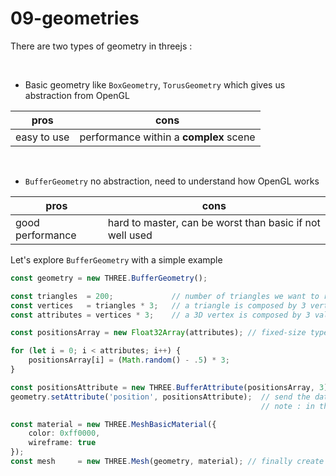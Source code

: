 # 09-geometries

There are two types of geometry in threejs :

<br>

- Basic geometry like `BoxGeometry`, `TorusGeometry` which gives us abstraction from OpenGL

|     pros    |                   cons                 |
| ----------- | -------------------------------------- |
| easy to use | performance within a **complex** scene |

<br>

- `BufferGeometry` no abstraction, need to understand how OpenGL works

|       pros       |                          cons                            |
| ---------------- | -------------------------------------------------------- |
| good performance | hard to master, can be worst than basic if not well used |

Let's explore `BufferGeometry` with a simple example

```typescript
const geometry = new THREE.BufferGeometry();

const triangles  = 200;             // number of triangles we want to render
const vertices   = triangles * 3;   // a triangle is composed by 3 vertices (points)
const attributes = vertices * 3;    // a 3D vertex is composed by 3 values (x, y, z)

const positionsArray = new Float32Array(attributes); // fixed-size typed array, store data sent to the GPU

for (let i = 0; i < attributes; i++) {
    positionsArray[i] = (Math.random() - .5) * 3;
}

const positionsAttribute = new THREE.BufferAttribute(positionsArray, 3);
geometry.setAttribute('position', positionsAttribute);  // send the data to the shader, in the "position" input
                                                        // note : in this case, we use threejs's default shaders

const material = new THREE.MeshBasicMaterial({
    color: 0xff0000,
    wireframe: true
});
const mesh     = new THREE.Mesh(geometry, material); // finally create a mesh with all these 200 triangles
```

